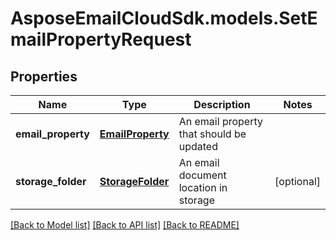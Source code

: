 # AsposeEmailCloudSdk.models.SetEmailPropertyRequest

## Properties
Name | Type | Description | Notes
------------ | ------------- | ------------- | -------------
**email_property** | [**EmailProperty**](EmailProperty.md) | An email property that should be updated | 
**storage_folder** | [**StorageFolder**](StorageFolder.md) | An email document location in storage | [optional] 



[[Back to Model list]](README.md#documentation-for-models) [[Back to API list]](README.md#documentation-for-api-endpoints) [[Back to README]](README.md)


